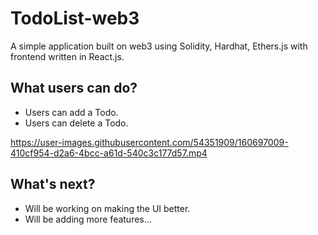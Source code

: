 # TodoList-web3
A simple application built on web3 using Solidity, Hardhat, Ethers.js with frontend written in React.js.

## What users can do?

- Users can add a Todo.
- Users can delete a Todo.



https://user-images.githubusercontent.com/54351909/160697009-410cf954-d2a6-4bcc-a61d-540c3c177d57.mp4



## What's next?

- Will be working on making the UI better.
- Will be adding more features...

